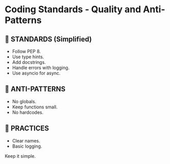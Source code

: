 # Coding Standards - Quality and Anti-Patterns

## 🎯 STANDARDS (Simplified)

- Follow PEP 8.
- Use type hints.
- Add docstrings.
- Handle errors with logging.
- Use asyncio for async.

## 🚫 ANTI-PATTERNS

- No globals.
- Keep functions small.
- No hardcodes.

## 📜 PRACTICES

- Clear names.
- Basic logging.

Keep it simple.